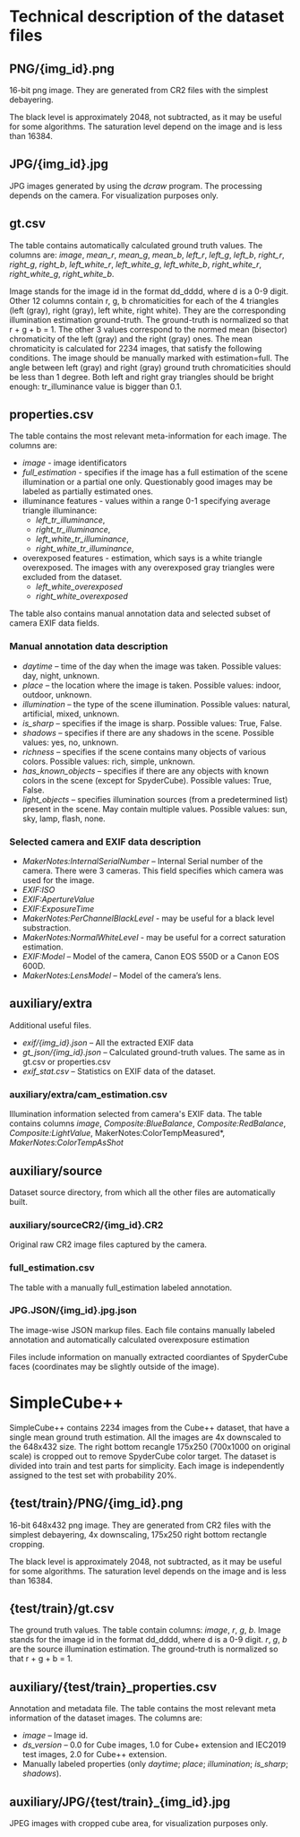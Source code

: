 # Technical description of the dataset files

<!-- * **PNG/{img_id}.png** – 16-bit PNG images
* **gt.csv** – Ground truth chromaticities answers. Ground truth file. The table contains automatically calculated ground truth values. The columns are: image and for each of the 4 triangles (left, right, left bottom, right bottom) it contains three columns r, g, b with the corresponding RGB illumination estimation. The illumination estimation is normalized so that r + g + b = 1
* **properties.csv** – Annotation and metadata file. The table contains the most relevant meta information of the dataset images. It includes the average triangle brightness, manually labeled properties, selected EXIF fields
* **JPG/{img_id}.jpg** – JPG images, for visualization purposes only
* **auxiliary/**
    * **extra/**
        * **exif/{img_id}.json** – All the extracted EXIF data
        * **gt_json/{img_id}.json** – Calculated gts, all the data is duplicated in gt.csv or properties csv
        * **cam_estimation.csv** – Selected EXIF estimations made by camera
        * **exif_stat.csv** – Exif fields statistics
    * **source/** – the dataset is automatically build from this directory
        * **CR2/{img_id}.CR2** – Original raw CR2 images
        * **JPG.JSON/{img_id}.jpg.json** – JSON markup files. Each file contains manually labeled annotation
        * **full_estimation.csv** – extra markup file for full estimation or partial estimation -->

## PNG/{img_id}.png
16-bit png image. They are generated from CR2 files with the simplest debayering.

The black level is approximately 2048, not subtracted, as it may be useful for some algorithms.
The saturation level depend on the image and is less than 16384.

## JPG/{img_id}.jpg

JPG images generated by using the *dcraw* program. The processing depends on the camera. For visualization purposes only.

## gt.csv
The table contains automatically calculated ground truth values. The columns are: *image*, *mean_r*, *mean_g*, *mean_b*, *left_r*, *left_g*, *left_b*, *right_r*, *right_g*, *right_b*, *left_white_r*, *left_white_g*, *left_white_b*, *right_white_r*, *right_white_g*, *right_white_b*.

Image stands for the image id in the format dd_dddd, where d is a 0-9 digit.
Other 12 columns contain r, g, b chromaticities for each of the 4 triangles (left (gray), right (gray), left white, right white). They are the corresponding illumination estimation ground-truth. The ground-truth is normalized so that r + g + b = 1.
The other 3 values correspond to the normed mean (bisector) chromaticity of the left (gray) and the right (gray) ones. The mean chromaticity is calculated for 2234 images, that satisfy the following conditions.
The image should be manually marked with estimation=full. The angle between left (gray) and right (gray) ground truth chromaticities should be less than 1 degree. Both left and right gray triangles should be bright enough: tr_illuminance value is bigger than 0.1.

## properties.csv
The table contains the most relevant meta-information for each image. The columns are:
* *image* - image identificators
* *full_estimation* - specifies if the image has a full estimation of the scene illumination or a partial one only. Questionably good images may be labeled as partially estimated ones.
* illuminance features - values within a range 0-1 specifying average triangle illuminance:
    * *left_tr_illuminance*,
    * *right_tr_illuminance*,
    * *left_white_tr_illuminance*,
    * *right_white_tr_illuminance*,
* overexposed features - estimation, which says is a white triangle overexposed. The images with any overexposed gray triangles were excluded from the dataset.
    * *left_white_overexposed*
    * *right_white_overexposed*

The table also contains manual annotation data and selected subset of camera EXIF data fields.

### Manual annotation data description
* *daytime* – time of the day when the image was taken. Possible values: day, night, unknown.
* *place* – the location where the image is taken. Possible values: indoor, outdoor, unknown.
* *illumination* – the type of the scene illumination. Possible values: natural, artificial, mixed, unknown.
* *is_sharp* – specifies if the image is sharp. Possible values: True, False.
* *shadows* – specifies if there are any shadows in the scene. Possible values: yes, no, unknown.
* *richness* – specifies if the scene contains many objects of various colors. Possible values: rich, simple, unknown.
* *has_known_objects* – specifies if there are any objects with known colors in the scene (except for SpyderCube). Possible values: True, False.
* *light_objects* – specifies illumination sources (from a predetermined list) present in the scene. May contain multiple values. Possible values: sun, sky, lamp, flash, none.

### Selected camera and EXIF data description
* *MakerNotes:InternalSerialNumber* – Internal Serial number of the camera. There were 3 cameras. This field specifies which camera was used for the image.
* *EXIF:ISO*
* *EXIF:ApertureValue*
* *EXIF:ExposureTime*
* *MakerNotes:PerChannelBlackLevel* - may be useful for a black level substraction.
* *MakerNotes:NormalWhiteLevel* - may be useful for a correct saturation estimation.
* *EXIF:Model* – Model of the camera, Canon EOS 550D or a Canon EOS 600D.
* *MakerNotes:LensModel* – Model of the camera’s lens.

## auxiliary/extra
Additional useful files.
* *exif/{img_id}.json* – All the extracted EXIF data
* *gt_json/{img_id}.json* – Calculated ground-truth values. The same as in gt.csv or properties.csv
* *exif_stat.csv* – Statistics on EXIF data of the dataset.

### auxiliary/extra/cam_estimation.csv
Illumination information selected from camera's EXIF data. The table contains columns *image*, *Composite:BlueBalance*, *Composite:RedBalance*, *Composite:LightValue*, MakerNotes:ColorTempMeasured*, *MakerNotes:ColorTempAsShot*

## auxiliary/source

Dataset source directory, from which all the other files are automatically built.

### auxiliary/sourceCR2/{img_id}.CR2

Original raw CR2 image files captured by the camera.

### full_estimation.csv

The table with a manually full_estimation labeled annotation.

### JPG.JSON/{img_id}.jpg.json

The image-wise JSON markup files. Each file contains manually labeled annotation and automatically calculated overexposure estimation

Files include information on manually extracted coordiantes of SpyderCube faces (coordinates may be slightly outside of the image).

# SimpleCube++

SimpleCube++ contains 2234 images from the Cube++ dataset, that have a single mean ground truth estimation.
All the images are 4x downscaled to the 648x432 size. The right bottom recangle 175x250 (700x1000 on original scale) is cropped out to remove SpyderCube color target.
The dataset is divided into train and test parts for simplicity. Each image is independently assigned to the test set with probability 20%.

## {test/train}/PNG/{img_id}.png

16-bit 648x432 png image. They are generated from CR2 files with the simplest debayering, 4x downscaling, 175x250 right bottom rectangle cropping.

The black level is approximately 2048, not subtracted, as it may be useful for some algorithms.
The saturation level depends on the image and is less than 16384.


## {test/train}/gt.csv

The ground truth values. The table contain columns: *image*, *r*, *g*, *b*.
Image stands for the image id in the format dd_dddd, where d is a 0-9 digit.
*r*, *g*, *b* are the source illumination estimation. The ground-truth is normalized so that r + g + b = 1.

## auxiliary/{test/train}_properties.csv

Annotation and metadata file. The table contains the most relevant meta information of the dataset images. The columns are:
* *image* – Image id.
* *ds_version* – 0.0 for Cube images, 1.0 for Cube+ extension and IEC2019 test images, 2.0 for Cube++ extension.
* Manually labeled properties (only *daytime*; *place*; *illumination*; *is_sharp*; *shadows*).

## auxiliary/JPG/{test/train}_{img_id}.jpg

JPEG images with cropped cube area, for visualization purposes only.